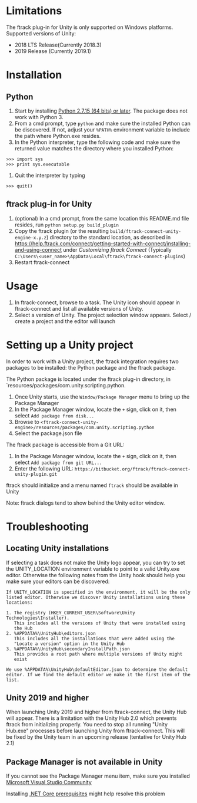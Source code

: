 # Limitations
The ftrack plug-in for Unity is only supported on Windows platforms.
Supported versions of Unity:
* 2018 LTS Release(Currently 2018.3)
* 2019 Release (Currently 2019.1)

# Installation

## Python
1. Start by installing [Python 2.7.15 (64 bits) or later](https://www.python.org/downloads/release/python-2716/). 
The package does not work with Python 3.
1. From a cmd prompt, type `python` and make sure the installed Python can be 
discovered. If not, adjust your `%PATH%` environment variable to include the path
where Python.exe resides.
1. In the Python interpreter, type the following code and make sure the returned value matches the directory where you installed Python: 
``` 
>>> import sys 
>>> print sys.executable 
``` 
1. Quit the interpreter by typing
```
>>> quit()
```

## ftrack plug-in for Unity
1. (optional) In a cmd prompt, from the same location this README.md file resides, run 
`python setup.py build_plugin`
1. Copy the ftrack plugin (or the resulting `build/ftrack-connect-unity-engine-x.y.z`)
directory to the standard location, as described in 
https://help.ftrack.com/connect/getting-started-with-connect/installing-and-using-connect 
under *Customizing ftrack Connect* (Typically 
`C:\Users\<user_name>\AppData\Local\ftrack\ftrack-connect-plugins`)
1. Restart ftrack-connect

# Usage
1. In ftrack-connect, browse to a task. The Unity icon should appear in 
ftrack-connect and list all available versions of Unity. 
1. Select a version of Unity. The project selection window appears. 
Select / create a project and the editor will launch

# Setting up a Unity project
In order to work with a Unity project, the ftrack integration requires two 
packages to be installed: the Python package and the ftrack package. 

The Python package is located under the ftrack plug-in directory, in 
`resources/packages/com.unity.scripting.python.

1. Once Unity starts, use the `Window/Package Manager` menu to bring up the 
Package Manager
1. In the Package Manager window, locate the `+` sign, click on it, then 
select `Add package from disk...`
1. Browse to `<ftrack-connect-unity-engine>/resources/packages/com.unity.scripting.python`
1. Select the package.json file

The ftrack package is accessible from a Git URL:

1. In the Package Manager window, locate the `+` sign, click on it, then 
select `Add package from git URL...`
1. Enter the following URL: `https://bitbucket.org/ftrack/ftrack-connect-unity-plugin.git`

ftrack should initialize and a menu named `ftrack` should be available in Unity

Note: ftrack dialogs tend to show behind the Unity editor window.

# Troubleshooting
## Locating Unity installations
If selecting a task does not make the Unity logo appear, you can try to set the 
UNITY_LOCATION environment variable to point to a valid Unity.exe editor. 
Otherwise the following notes from the Unity hook should help you make sure your 
editors can be discovered:
```
If UNITY_LOCATION is specified in the environment, it will be the only 
listed editor. Otherwise we discover Unity installations using these 
locations:

1. The registry (HKEY_CURRENT_USER\Software\Unity Technologies\Installer).
   This includes all the versions of Unity that were installed using 
   the Hub
2. %APPDATA%\UnityHub\editors.json
   This includes all the installations that were added using the 
   "Locate a version" option in the Unity Hub
3. %APPDATA%\UnityHub\secondaryInstallPath.json
   This provides a root path where multiple versions of Unity might 
   exist
   
We use %APPDATA%\UnityHub\defaultEditor.json to determine the default 
editor. If we find the default editor we make it the first item of the 
list. 
```

## Unity 2019 and higher
When launching Unity 2019 and higher from ftrack-connect, the Unity Hub will 
appear. There is a limitation with the 
Unity Hub 2.0 which prevents ftrack from initializing properly. You need to 
stop all running "Unity Hub.exe" processes before launching Unity from 
ftrack-connect. This will be fixed by the Unity team in an upcoming release 
(tentative for Unity Hub 2.1)

## Package Manager is not available in Unity
If you cannot see the Package Manager menu item, make sure you installed 
[Microsoft Visual Studio Community](https://learn.unity.com/tutorial/get-started-with-visual-studio-and-unity)

Installing [.NET Core prerequisites](http://go.microsoft.com/fwlink/?LinkID=798306&clcid=0x409) 
might help resolve this problem

